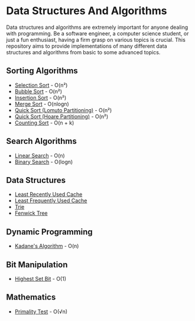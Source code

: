 # Data Structures And Algorithms

Data structures and algorithms are extremely important for anyone dealing with programming. Be a software engineer, a computer science student, or just a fun enthusiast, having a firm grasp on various topics is crucial. This repository aims to provide implementations of many different data structures and algorithms from basic to some advanced topics.



## Sorting Algorithms

* [Selection Sort](Sorting%20Algorithms/Selection%20Sort/) - O(n²)
* [Bubble Sort](Sorting%20Algorithms/Bubble%20Sort/) - O(n²)
* [Insertion Sort](Sorting%20Algorithms/Insertion%20Sort/) - O(n²)
* [Merge Sort](Sorting%20Algorithms/Merge%20Sort/) - O(nlogn)
* [Quick Sort (Lomuto Partitioning)](Sorting%20Algorithms/Quick%20Sort%20(Lomuto%20Partitioning)/) - O(n²)
* [Quick Sort (Hoare Partitioning)](Sorting%20Algorithms/Quick%20Sort%20(Hoare%20Partitioning)/) - O(n²)
* [Counting Sort](Sorting%20Algorithms/Counting%20Sort/) - O(n + k)



## Search Algorithms

* [Linear Search](Search%20Algorithms/Linear%20Search/) - O(n)
* [Binary Search](Search%20Algorithms/Binary%20Search/) - O(logn)



## Data Structures

* [Least Recently Used Cache](Data%20Structures/LRU%20Cache/)
* [Least Frequently Used Cache](Data%20Structures/LFU%20Cache/)
* [Trie](Data%20Structures/Trie/)
* [Fenwick Tree](Data%20Structures/Fenwick%20Tree/)



## Dynamic Programming

* [Kadane's Algorithm](Dynamic%20Programming/Kadane's%20Algorithm/) - O(n)



## Bit Manipulation

* [Highest Set Bit](Bit%20Manipulation/Highest%20Set%20Bit/) - O(1)



## Mathematics

* [Primality Test](Mathematics/Primality%20Test/) - O(√n)